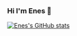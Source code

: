 ### Hi I'm Enes 👋

[![Enes's GitHub stats](https://github-readme-stats.vercel.app/api?username=enesckr&show_icons=true&layout=compact&theme=onedark)](https://github.com/enesckr/enesckr)

<!--

Here are some ideas to get you started:

- 🔭 I’m currently working on ...
- 🌱 I’m currently learning ...
- 👯 I’m looking to collaborate on ...
- 🤔 I’m looking for help with ...
- 💬 Ask me about ...
- 📫 How to reach me: ...
- 😄 Pronouns: ...
- ⚡ Fun fact: ...
-->
